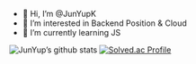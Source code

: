 - 👋 Hi, I’m @JunYupK
- 👀 I’m interested in Backend Position & Cloud
- 🌱 I’m currently learning JS

<!---
JunYupK/JunYupK is a ✨ special ✨ repository because its `README.md` (this file) appears on your GitHub profile.
You can click the Preview link to take a look at your changes.
--->
![JunYup’s github stats](https://github-readme-stats.vercel.app/api?username=JunYupK&show_icons=true&theme=dark)
[![Solved.ac Profile](http://mazassumnida.wtf/api/generate_badge?boj=top1506)](https://solved.ac/top1506)
